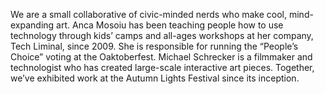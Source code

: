 We are a small collaborative of civic-minded nerds who make cool, mind-expanding art. Anca Mosoiu has been teaching people how to use technology through kids’ camps and all-ages workshops at her company, Tech Liminal, since 2009.  She is responsible for running the “People’s Choice” voting at the Oaktoberfest. Michael Schrecker is a filmmaker and technologist who has created large-scale interactive art pieces.  Together, we’ve exhibited work at the Autumn Lights Festival since its inception. 
